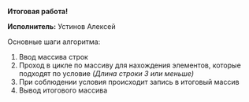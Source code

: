 **Итоговая работа!**

**Исполнитель:** Устинов Алексей

Основные шаги алгоритма:

1. Ввод массива строк
2. Проход в цикле по массиву для нахождения элементов, которые подходят по условие *(Длина строки 3 или меньше)*
3. При соблюдении условия происходит запись в итоговый массив
4. Вывод итогового массива